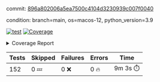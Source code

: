 commit: [896a802006a5ea7500c4104d3230939c007f0040](https://github.com/rcmdnk/homebrew-file/tree/896a802006a5ea7500c4104d3230939c007f0040)

condition: branch=main, os=macos-12, python_version=3.9

[![test](https://github.com/rcmdnk/homebrew-file/actions/workflows/test.yml/badge.svg)](https://github.com/rcmdnk/homebrew-file/actions/runs/5788270979)
<a href="https://github.com/rcmdnk/homebrew-file/blob/896a802006a5ea7500c4104d3230939c007f0040/README.md"><img alt="Coverage" src="https://img.shields.io/badge/Coverage-54%25-orange.svg" /></a><details><summary>Coverage Report </summary><table><tr><th>File</th><th>Stmts</th><th>Miss</th><th>Cover</th><th>Missing</th></tr><tbody><tr><td colspan="5"><b>bin</b></td></tr><tr><td>&nbsp; &nbsp;<a href="https://github.com/rcmdnk/homebrew-file/blob/896a802006a5ea7500c4104d3230939c007f0040/bin/brew-file">brew-file</a></td><td>1884</td><td>861</td><td>54%</td><td><a href="https://github.com/rcmdnk/homebrew-file/blob/896a802006a5ea7500c4104d3230939c007f0040/bin/brew-file#L43-L58">43&ndash;58</a>, <a href="https://github.com/rcmdnk/homebrew-file/blob/896a802006a5ea7500c4104d3230939c007f0040/bin/brew-file#L63-L65">63&ndash;65</a>, <a href="https://github.com/rcmdnk/homebrew-file/blob/896a802006a5ea7500c4104d3230939c007f0040/bin/brew-file#L158">158</a>, <a href="https://github.com/rcmdnk/homebrew-file/blob/896a802006a5ea7500c4104d3230939c007f0040/bin/brew-file#L273">273</a>, <a href="https://github.com/rcmdnk/homebrew-file/blob/896a802006a5ea7500c4104d3230939c007f0040/bin/brew-file#L292">292</a>, <a href="https://github.com/rcmdnk/homebrew-file/blob/896a802006a5ea7500c4104d3230939c007f0040/bin/brew-file#L357">357</a>, <a href="https://github.com/rcmdnk/homebrew-file/blob/896a802006a5ea7500c4104d3230939c007f0040/bin/brew-file#L360-L363">360&ndash;363</a>, <a href="https://github.com/rcmdnk/homebrew-file/blob/896a802006a5ea7500c4104d3230939c007f0040/bin/brew-file#L377-L382">377&ndash;382</a>, <a href="https://github.com/rcmdnk/homebrew-file/blob/896a802006a5ea7500c4104d3230939c007f0040/bin/brew-file#L420-L425">420&ndash;425</a>, <a href="https://github.com/rcmdnk/homebrew-file/blob/896a802006a5ea7500c4104d3230939c007f0040/bin/brew-file#L437">437</a>, <a href="https://github.com/rcmdnk/homebrew-file/blob/896a802006a5ea7500c4104d3230939c007f0040/bin/brew-file#L440">440</a>, <a href="https://github.com/rcmdnk/homebrew-file/blob/896a802006a5ea7500c4104d3230939c007f0040/bin/brew-file#L645">645</a>, <a href="https://github.com/rcmdnk/homebrew-file/blob/896a802006a5ea7500c4104d3230939c007f0040/bin/brew-file#L647">647</a>, <a href="https://github.com/rcmdnk/homebrew-file/blob/896a802006a5ea7500c4104d3230939c007f0040/bin/brew-file#L649">649</a>, <a href="https://github.com/rcmdnk/homebrew-file/blob/896a802006a5ea7500c4104d3230939c007f0040/bin/brew-file#L666-L670">666&ndash;670</a>, <a href="https://github.com/rcmdnk/homebrew-file/blob/896a802006a5ea7500c4104d3230939c007f0040/bin/brew-file#L683-L688">683&ndash;688</a>, <a href="https://github.com/rcmdnk/homebrew-file/blob/896a802006a5ea7500c4104d3230939c007f0040/bin/brew-file#L698">698</a>, <a href="https://github.com/rcmdnk/homebrew-file/blob/896a802006a5ea7500c4104d3230939c007f0040/bin/brew-file#L714">714</a>, <a href="https://github.com/rcmdnk/homebrew-file/blob/896a802006a5ea7500c4104d3230939c007f0040/bin/brew-file#L718-L722">718&ndash;722</a>, <a href="https://github.com/rcmdnk/homebrew-file/blob/896a802006a5ea7500c4104d3230939c007f0040/bin/brew-file#L740-L754">740&ndash;754</a>, <a href="https://github.com/rcmdnk/homebrew-file/blob/896a802006a5ea7500c4104d3230939c007f0040/bin/brew-file#L847-L862">847&ndash;862</a>, <a href="https://github.com/rcmdnk/homebrew-file/blob/896a802006a5ea7500c4104d3230939c007f0040/bin/brew-file#L890">890</a>, <a href="https://github.com/rcmdnk/homebrew-file/blob/896a802006a5ea7500c4104d3230939c007f0040/bin/brew-file#L901-L902">901&ndash;902</a>, <a href="https://github.com/rcmdnk/homebrew-file/blob/896a802006a5ea7500c4104d3230939c007f0040/bin/brew-file#L910">910</a>, <a href="https://github.com/rcmdnk/homebrew-file/blob/896a802006a5ea7500c4104d3230939c007f0040/bin/brew-file#L923-L928">923&ndash;928</a>, <a href="https://github.com/rcmdnk/homebrew-file/blob/896a802006a5ea7500c4104d3230939c007f0040/bin/brew-file#L932-L934">932&ndash;934</a>, <a href="https://github.com/rcmdnk/homebrew-file/blob/896a802006a5ea7500c4104d3230939c007f0040/bin/brew-file#L938-L941">938&ndash;941</a>, <a href="https://github.com/rcmdnk/homebrew-file/blob/896a802006a5ea7500c4104d3230939c007f0040/bin/brew-file#L1034-L1036">1034&ndash;1036</a>, <a href="https://github.com/rcmdnk/homebrew-file/blob/896a802006a5ea7500c4104d3230939c007f0040/bin/brew-file#L1039">1039</a>, <a href="https://github.com/rcmdnk/homebrew-file/blob/896a802006a5ea7500c4104d3230939c007f0040/bin/brew-file#L1045">1045</a>, <a href="https://github.com/rcmdnk/homebrew-file/blob/896a802006a5ea7500c4104d3230939c007f0040/bin/brew-file#L1065-L1068">1065&ndash;1068</a>, <a href="https://github.com/rcmdnk/homebrew-file/blob/896a802006a5ea7500c4104d3230939c007f0040/bin/brew-file#L1130">1130</a>, <a href="https://github.com/rcmdnk/homebrew-file/blob/896a802006a5ea7500c4104d3230939c007f0040/bin/brew-file#L1159">1159</a>, <a href="https://github.com/rcmdnk/homebrew-file/blob/896a802006a5ea7500c4104d3230939c007f0040/bin/brew-file#L1192">1192</a>, <a href="https://github.com/rcmdnk/homebrew-file/blob/896a802006a5ea7500c4104d3230939c007f0040/bin/brew-file#L1195">1195</a>, <a href="https://github.com/rcmdnk/homebrew-file/blob/896a802006a5ea7500c4104d3230939c007f0040/bin/brew-file#L1207">1207</a>, <a href="https://github.com/rcmdnk/homebrew-file/blob/896a802006a5ea7500c4104d3230939c007f0040/bin/brew-file#L1209">1209</a>, <a href="https://github.com/rcmdnk/homebrew-file/blob/896a802006a5ea7500c4104d3230939c007f0040/bin/brew-file#L1240">1240</a>, <a href="https://github.com/rcmdnk/homebrew-file/blob/896a802006a5ea7500c4104d3230939c007f0040/bin/brew-file#L1244">1244</a>, <a href="https://github.com/rcmdnk/homebrew-file/blob/896a802006a5ea7500c4104d3230939c007f0040/bin/brew-file#L1248-L1251">1248&ndash;1251</a>, <a href="https://github.com/rcmdnk/homebrew-file/blob/896a802006a5ea7500c4104d3230939c007f0040/bin/brew-file#L1253-L1256">1253&ndash;1256</a>, <a href="https://github.com/rcmdnk/homebrew-file/blob/896a802006a5ea7500c4104d3230939c007f0040/bin/brew-file#L1285-L1299">1285&ndash;1299</a>, <a href="https://github.com/rcmdnk/homebrew-file/blob/896a802006a5ea7500c4104d3230939c007f0040/bin/brew-file#L1304-L1307">1304&ndash;1307</a>, <a href="https://github.com/rcmdnk/homebrew-file/blob/896a802006a5ea7500c4104d3230939c007f0040/bin/brew-file#L1310-L1316">1310&ndash;1316</a>, <a href="https://github.com/rcmdnk/homebrew-file/blob/896a802006a5ea7500c4104d3230939c007f0040/bin/brew-file#L1321">1321</a>, <a href="https://github.com/rcmdnk/homebrew-file/blob/896a802006a5ea7500c4104d3230939c007f0040/bin/brew-file#L1329">1329</a>, <a href="https://github.com/rcmdnk/homebrew-file/blob/896a802006a5ea7500c4104d3230939c007f0040/bin/brew-file#L1335-L1340">1335&ndash;1340</a>, <a href="https://github.com/rcmdnk/homebrew-file/blob/896a802006a5ea7500c4104d3230939c007f0040/bin/brew-file#L1351-L1373">1351&ndash;1373</a>, <a href="https://github.com/rcmdnk/homebrew-file/blob/896a802006a5ea7500c4104d3230939c007f0040/bin/brew-file#L1401">1401</a>, <a href="https://github.com/rcmdnk/homebrew-file/blob/896a802006a5ea7500c4104d3230939c007f0040/bin/brew-file#L1417-L1424">1417&ndash;1424</a>, <a href="https://github.com/rcmdnk/homebrew-file/blob/896a802006a5ea7500c4104d3230939c007f0040/bin/brew-file#L1429-L1445">1429&ndash;1445</a>, <a href="https://github.com/rcmdnk/homebrew-file/blob/896a802006a5ea7500c4104d3230939c007f0040/bin/brew-file#L1450-L1454">1450&ndash;1454</a>, <a href="https://github.com/rcmdnk/homebrew-file/blob/896a802006a5ea7500c4104d3230939c007f0040/bin/brew-file#L1468-L1515">1468&ndash;1515</a>, <a href="https://github.com/rcmdnk/homebrew-file/blob/896a802006a5ea7500c4104d3230939c007f0040/bin/brew-file#L1518-L1549">1518&ndash;1549</a>, <a href="https://github.com/rcmdnk/homebrew-file/blob/896a802006a5ea7500c4104d3230939c007f0040/bin/brew-file#L1554-L1588">1554&ndash;1588</a>, <a href="https://github.com/rcmdnk/homebrew-file/blob/896a802006a5ea7500c4104d3230939c007f0040/bin/brew-file#L1593-L1674">1593&ndash;1674</a>, <a href="https://github.com/rcmdnk/homebrew-file/blob/896a802006a5ea7500c4104d3230939c007f0040/bin/brew-file#L1677-L1686">1677&ndash;1686</a>, <a href="https://github.com/rcmdnk/homebrew-file/blob/896a802006a5ea7500c4104d3230939c007f0040/bin/brew-file#L1699">1699</a>, <a href="https://github.com/rcmdnk/homebrew-file/blob/896a802006a5ea7500c4104d3230939c007f0040/bin/brew-file#L1704">1704</a>, <a href="https://github.com/rcmdnk/homebrew-file/blob/896a802006a5ea7500c4104d3230939c007f0040/bin/brew-file#L1709-L1748">1709&ndash;1748</a>, <a href="https://github.com/rcmdnk/homebrew-file/blob/896a802006a5ea7500c4104d3230939c007f0040/bin/brew-file#L1752-L1861">1752&ndash;1861</a>, <a href="https://github.com/rcmdnk/homebrew-file/blob/896a802006a5ea7500c4104d3230939c007f0040/bin/brew-file#L1871-L1883">1871&ndash;1883</a>, <a href="https://github.com/rcmdnk/homebrew-file/blob/896a802006a5ea7500c4104d3230939c007f0040/bin/brew-file#L1887">1887</a>, <a href="https://github.com/rcmdnk/homebrew-file/blob/896a802006a5ea7500c4104d3230939c007f0040/bin/brew-file#L1896-L1976">1896&ndash;1976</a>, <a href="https://github.com/rcmdnk/homebrew-file/blob/896a802006a5ea7500c4104d3230939c007f0040/bin/brew-file#L1984-L2029">1984&ndash;2029</a>, <a href="https://github.com/rcmdnk/homebrew-file/blob/896a802006a5ea7500c4104d3230939c007f0040/bin/brew-file#L2032-L2039">2032&ndash;2039</a>, <a href="https://github.com/rcmdnk/homebrew-file/blob/896a802006a5ea7500c4104d3230939c007f0040/bin/brew-file#L2043-L2044">2043&ndash;2044</a>, <a href="https://github.com/rcmdnk/homebrew-file/blob/896a802006a5ea7500c4104d3230939c007f0040/bin/brew-file#L2049-L2093">2049&ndash;2093</a>, <a href="https://github.com/rcmdnk/homebrew-file/blob/896a802006a5ea7500c4104d3230939c007f0040/bin/brew-file#L2102-L2138">2102&ndash;2138</a>, <a href="https://github.com/rcmdnk/homebrew-file/blob/896a802006a5ea7500c4104d3230939c007f0040/bin/brew-file#L2141-L2147">2141&ndash;2147</a>, <a href="https://github.com/rcmdnk/homebrew-file/blob/896a802006a5ea7500c4104d3230939c007f0040/bin/brew-file#L2151-L2159">2151&ndash;2159</a>, <a href="https://github.com/rcmdnk/homebrew-file/blob/896a802006a5ea7500c4104d3230939c007f0040/bin/brew-file#L2181-L2182">2181&ndash;2182</a>, <a href="https://github.com/rcmdnk/homebrew-file/blob/896a802006a5ea7500c4104d3230939c007f0040/bin/brew-file#L2186">2186</a>, <a href="https://github.com/rcmdnk/homebrew-file/blob/896a802006a5ea7500c4104d3230939c007f0040/bin/brew-file#L2197-L2198">2197&ndash;2198</a>, <a href="https://github.com/rcmdnk/homebrew-file/blob/896a802006a5ea7500c4104d3230939c007f0040/bin/brew-file#L2208-L2377">2208&ndash;2377</a>, <a href="https://github.com/rcmdnk/homebrew-file/blob/896a802006a5ea7500c4104d3230939c007f0040/bin/brew-file#L2383-L2538">2383&ndash;2538</a>, <a href="https://github.com/rcmdnk/homebrew-file/blob/896a802006a5ea7500c4104d3230939c007f0040/bin/brew-file#L2566">2566</a>, <a href="https://github.com/rcmdnk/homebrew-file/blob/896a802006a5ea7500c4104d3230939c007f0040/bin/brew-file#L2591">2591</a>, <a href="https://github.com/rcmdnk/homebrew-file/blob/896a802006a5ea7500c4104d3230939c007f0040/bin/brew-file#L2668">2668</a>, <a href="https://github.com/rcmdnk/homebrew-file/blob/896a802006a5ea7500c4104d3230939c007f0040/bin/brew-file#L2673-L2684">2673&ndash;2684</a>, <a href="https://github.com/rcmdnk/homebrew-file/blob/896a802006a5ea7500c4104d3230939c007f0040/bin/brew-file#L2708-L2716">2708&ndash;2716</a>, <a href="https://github.com/rcmdnk/homebrew-file/blob/896a802006a5ea7500c4104d3230939c007f0040/bin/brew-file#L2733">2733</a>, <a href="https://github.com/rcmdnk/homebrew-file/blob/896a802006a5ea7500c4104d3230939c007f0040/bin/brew-file#L2739">2739</a>, <a href="https://github.com/rcmdnk/homebrew-file/blob/896a802006a5ea7500c4104d3230939c007f0040/bin/brew-file#L2751">2751</a>, <a href="https://github.com/rcmdnk/homebrew-file/blob/896a802006a5ea7500c4104d3230939c007f0040/bin/brew-file#L2767">2767</a>, <a href="https://github.com/rcmdnk/homebrew-file/blob/896a802006a5ea7500c4104d3230939c007f0040/bin/brew-file#L2779">2779</a>, <a href="https://github.com/rcmdnk/homebrew-file/blob/896a802006a5ea7500c4104d3230939c007f0040/bin/brew-file#L2781-L2785">2781&ndash;2785</a>, <a href="https://github.com/rcmdnk/homebrew-file/blob/896a802006a5ea7500c4104d3230939c007f0040/bin/brew-file#L2789-L2792">2789&ndash;2792</a>, <a href="https://github.com/rcmdnk/homebrew-file/blob/896a802006a5ea7500c4104d3230939c007f0040/bin/brew-file#L2795-L2798">2795&ndash;2798</a>, <a href="https://github.com/rcmdnk/homebrew-file/blob/896a802006a5ea7500c4104d3230939c007f0040/bin/brew-file#L2801-L2809">2801&ndash;2809</a>, <a href="https://github.com/rcmdnk/homebrew-file/blob/896a802006a5ea7500c4104d3230939c007f0040/bin/brew-file#L2838-L2845">2838&ndash;2845</a>, <a href="https://github.com/rcmdnk/homebrew-file/blob/896a802006a5ea7500c4104d3230939c007f0040/bin/brew-file#L2856-L2863">2856&ndash;2863</a>, <a href="https://github.com/rcmdnk/homebrew-file/blob/896a802006a5ea7500c4104d3230939c007f0040/bin/brew-file#L2944-L2946">2944&ndash;2946</a>, <a href="https://github.com/rcmdnk/homebrew-file/blob/896a802006a5ea7500c4104d3230939c007f0040/bin/brew-file#L2967">2967</a>, <a href="https://github.com/rcmdnk/homebrew-file/blob/896a802006a5ea7500c4104d3230939c007f0040/bin/brew-file#L2973">2973</a>, <a href="https://github.com/rcmdnk/homebrew-file/blob/896a802006a5ea7500c4104d3230939c007f0040/bin/brew-file#L2984-L3596">2984&ndash;3596</a>, <a href="https://github.com/rcmdnk/homebrew-file/blob/896a802006a5ea7500c4104d3230939c007f0040/bin/brew-file#L3600">3600</a></td></tr><tr><td><b>TOTAL</b></td><td><b>1884</b></td><td><b>861</b></td><td><b>54%</b></td><td>&nbsp;</td></tr></tbody></table></details>

| Tests | Skipped | Failures | Errors | Time |
| ----- | ------- | -------- | -------- | ------------------ |
| 152 | 0 :zzz: | 0 :x: | 0 :fire: | 9m 3s :stopwatch: |

